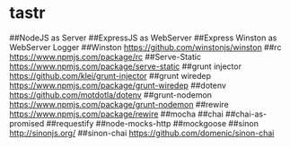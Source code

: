 # tastr

##NodeJS as Server
##ExpressJS as WebServer
##Express Winston as WebServer Logger
##Winston https://github.com/winstonjs/winston
##rc https://www.npmjs.com/package/rc
##Serve-Static https://www.npmjs.com/package/serve-static
##grunt injector https://github.com/klei/grunt-injector
##grunt wiredep https://www.npmjs.com/package/grunt-wiredep
##dotenv https://github.com/motdotla/dotenv
##grunt-nodemon https://www.npmjs.com/package/grunt-nodemon
##rewire https://www.npmjs.com/package/rewire
##mocha 
##chai
##chai-as-promised
##requestify
##node-mocks-http
##mockgoose
##sinon http://sinonjs.org/
##sinon-chai https://github.com/domenic/sinon-chai